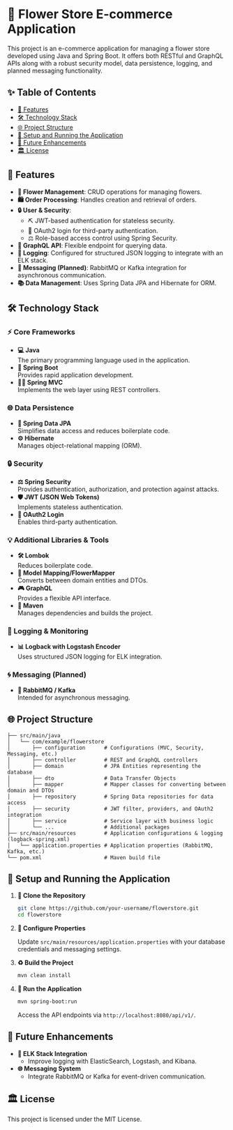 # 🌺 Flower Store E-commerce Application

This project is an e-commerce application for managing a flower store developed using Java and Spring Boot. It offers both RESTful and GraphQL APIs along with a robust security model, data persistence, logging, and planned messaging functionality.

## ✨ Table of Contents

- [🌟 Features](#features)
- [🛠️ Technology Stack](#technology-stack)
- [🌐 Project Structure](#project-structure)
- [🔄 Setup and Running the Application](#setup-and-running-the-application)
- [🔎 Future Enhancements](#future-enhancements)
- [🏛️ License](#license)

## 🌟 Features

- **🌸 Flower Management**: CRUD operations for managing flowers.
- **🛍️ Order Processing**: Handles creation and retrieval of orders.
- **🔒 User & Security**: 
  - ⛏️ JWT-based authentication for stateless security.
  - 🔗 OAuth2 login for third-party authentication.
  - ⚖️ Role-based access control using Spring Security.
- **🧐 GraphQL API**: Flexible endpoint for querying data.
- **📝 Logging**: Configured for structured JSON logging to integrate with an ELK stack.
- **🎯 Messaging (Planned)**: RabbitMQ or Kafka integration for asynchronous communication.
- **📚 Data Management**: Uses Spring Data JPA and Hibernate for ORM.

## 🛠️ Technology Stack

### ⚡ Core Frameworks
- **💻 Java**  
  The primary programming language used in the application.
- **🚀 Spring Boot**  
  Provides rapid application development.
- **🚶‍♂️ Spring MVC**  
  Implements the web layer using REST controllers.

### 🌐 Data Persistence
- **💾 Spring Data JPA**  
  Simplifies data access and reduces boilerplate code.
- **⚙️ Hibernate**  
  Manages object-relational mapping (ORM).

### 🔒 Security
- **⚖️ Spring Security**  
  Provides authentication, authorization, and protection against attacks.
- **🛡️ JWT (JSON Web Tokens)**  
  Implements stateless authentication.
- **🔗 OAuth2 Login**  
  Enables third-party authentication.

### 💡 Additional Libraries & Tools
- **🛠️ Lombok**  
  Reduces boilerplate code.
- **🌸 Model Mapping/FlowerMapper**  
  Converts between domain entities and DTOs.
- **🎮 GraphQL**  
  Provides a flexible API interface.
- **🎨 Maven**  
  Manages dependencies and builds the project.

### 🔄 Logging & Monitoring
- **📊 Logback with Logstash Encoder**  
  Uses structured JSON logging for ELK integration.

### 🌀 Messaging (Planned)
- **📢 RabbitMQ / Kafka**  
  Intended for asynchronous messaging.

## 🌐 Project Structure

```
├── src/main/java
│   └── com/example/flowerstore
│       ├── configuration      # Configurations (MVC, Security, Messaging, etc.)
│       ├── controller         # REST and GraphQL controllers
│       ├── domain             # JPA Entities representing the database
│       ├── dto                # Data Transfer Objects
│       ├── mapper             # Mapper classes for converting between domain and DTOs
│       ├── repository         # Spring Data repositories for data access
│       ├── security           # JWT filter, providers, and OAuth2 integration
│       ├── service            # Service layer with business logic
│       └── ...                # Additional packages
├── src/main/resources         # Application configurations & logging (logback-spring.xml)
│   └── application.properties # Application properties (RabbitMQ, Kafka, etc.)
└── pom.xml                    # Maven build file
```

## 🔄 Setup and Running the Application

1. **🔄 Clone the Repository**

   ```bash
   git clone https://github.com/your-username/flowerstore.git
   cd flowerstore
   ```

2. **🔧 Configure Properties**

   Update `src/main/resources/application.properties` with your database credentials and messaging settings.

3. **♻️ Build the Project**

   ```bash
   mvn clean install
   ```

4. **🔋 Run the Application**

   ```bash
   mvn spring-boot:run
   ```
   
   Access the API endpoints via `http://localhost:8080/api/v1/`.

## 🔎 Future Enhancements

- **🔄 ELK Stack Integration**  
  - Improve logging with ElasticSearch, Logstash, and Kibana.
- **🌐 Messaging System**  
  - Integrate RabbitMQ or Kafka for event-driven communication.

## 🏛️ License

This project is licensed under the MIT License.
